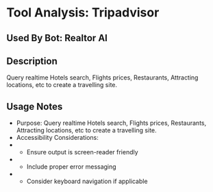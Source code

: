 # Tool Analysis: Tripadvisor

## Used By Bot: Realtor AI

## Description
Query realtime Hotels search, Flights prices, Restaurants, Attracting locations, etc to create a travelling site.


## Usage Notes
- Purpose: Query realtime Hotels search, Flights prices, Restaurants, Attracting locations, etc to create a travelling site.
- Accessibility Considerations:
- - Ensure output is screen-reader friendly
- - Include proper error messaging
- - Consider keyboard navigation if applicable
